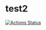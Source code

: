 # test2
[![Actions Status](https://github.com/hashiryo/test2/workflows/verify/badge.svg)](https://github.com/hashiryo/test2/actions)

